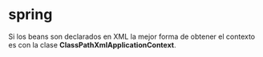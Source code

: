 # spring
Si los beans son declarados en XML la mejor forma de obtener el contexto es con la clase **ClassPathXmlApplicationContext**.
